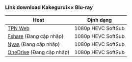### **Link download Kakegurui×× Blu-ray**

| Host          | Định dạng          |
| ------------- |:------------------:|
| [TPN Web](https://ddl.tpnteam.workers.dev/0:/Kakegurui%C3%97%C3%97/)  | 1080p HEVC SoftSub |
| [Fshare]() (Đang cập nhập)	| 1080p HEVC SoftSub |
| [Nyaa]() (Đang cập nhập)         | 1080p HEVC SoftSub |
| [OneDrive]() (Đang cập nhập)      | 1080p HEVC SoftSub |
